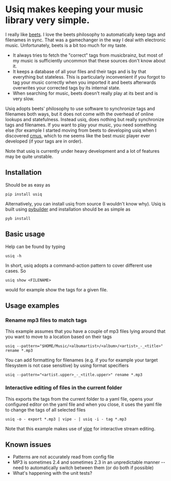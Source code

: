 # Usiq makes keeping your music library very simple.

I really like [beets](http://beets.io/). I love the beets philosophy to
automatically keep tags and filenames in sync. That was a gamechanger in
the way I deal with electronic music. Unfortunately, beets is a bit too
much for my taste.
- It always tries to fetch the "correct" tags from musicbrainz, but most
  of my music is sufficiently uncommon that these sources don't know about
  it.
- It keeps a database of all your files and their tags and is by that
  everything but stateless. This is particularly inconvenient if you
  forgot to tag your music correctly when you imported it and beets
  afterwards overwrites your corrected tags by its internal state.
- When searching for music, beets doesn't really play at its best and is
  very slow.

Usiq adopts beets' philosophy to use software to synchronize tags and
filenames both ways, but it does not come with the overhead of online
lookups and statefulness. Instead usiq, does nothing but really
synchronize tags and filenames. If you want to play your music, you need
something else (for example I started moving from beets to developing usiq
when I discovered [cmus](https://cmus.github.io/), which to me seems like
the best music player ever developed (if your tags are in order).

Note that usiq is currently under heavy development and a lot of features
may be quite unstable.

## Installation

Should be as easy as

    pip install usiq

Alternatively, you can install usiq from source (I wouldn't know why).
Usiq is built using [pybuilder](http://pybuilder.github.io/) and
installation should be as simple as

    pyb install

## Basic usage

Help can be found by typing

    usiq -h

In short, usiq adopts a command-action pattern to cover different use
cases. So

    usiq show <FILENAME>

would for example show the tags for a given file.

## Usage examples


### Rename mp3 files to match tags

This example assumes that you have a couple of mp3 files lying around that
you want to move to a location based on their tags

    usiq --pattern="$HOME/Music/<albumartist>/<album>/<artist>_-_<title>" rename *.mp3

You can add formatting for filenames (e.g. if you for example your target
filesystem is not case sensitive) by using format specifiers

    usiq --pattern="<artist.upper>_-_<title.upper>" rename *.mp3

### Interactive editing of files in the current folder

This exports the tags from the current folder to a yaml file, opens your
configured editor on the yaml file and when you close, it uses the yaml
file to change the tags of all selected files

    usiq -o - export *.mp3 | vipe - | usiq -i - tag *.mp3

Note that this example makes use of
[vipe](https://github.com/juliangruber/vipe/blob/master/vipe.sh) for
interactive stream editing.

## Known issues

- Patterns are not accurately read from config file
- MP3 is sometimes 2.4 and sometimes 2.3 in an unpredictable manner --
  need to automatically switch between them (or do both if possible)
- What's happening with the unit tests?
